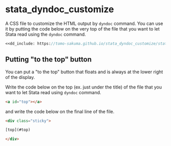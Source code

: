 # stata_dyndoc_customize
A CSS file to customize the HTML output by `dyndoc` command.
You can use it by putting the code below on the very top of the file that you want to let Stata read using the `dyndoc` command.

```stata
<<dd_include: https://tomo-sakuma.github.io/stata_dyndoc_customize/stata_header.css >>

```

## Putting "to the top" button
You can put a "to the top" button that floats and is always at the lower right of the display.

Write the code below on the top  (ex. just under the title)  of the file that you want to let Stata read using `dyndoc` command.

```html
<a id="top"></a>
```

and write the code below on the final line of the file.

```html
<div class="sticky">

[top](#top)

</div>
```
